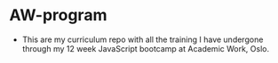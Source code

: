 # AW-program

- This are my curriculum repo with all the training I have undergone through my 12 week JavaScript bootcamp at Academic Work, Oslo.
